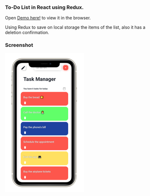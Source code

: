### To-Do List in React using Redux.

Open [Demo here!](https://nostalgic-jang-cb34bf.netlify.app/) to view it in the browser.

Using Redux to save on local storage the items of the list, also it has a deletion confirmation.

### Screenshot

![TODO image](https://raw.githubusercontent.com/AndresCampuzano/Redux-To-Do-List/master/src/assets/images/Phone.png)
